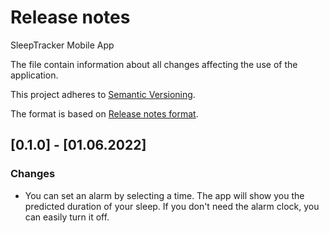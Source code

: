 # Release notes

SleepTracker Mobile App

The file contain information about all changes affecting the use of the application.

This project adheres to [Semantic Versioning](https://semver.org/spec/v2.0.0.html).

The format is based on [Release notes format](https://github.com/ios-course/swiftcowboys-team-project/wiki/Release-notes-format).

## [0.1.0] - [01.06.2022]

### Changes

- You can set an alarm by selecting a time. The app will show you the predicted duration of your sleep. If you don't need the alarm clock, you can easily turn it off.
